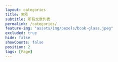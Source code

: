 ```yaml
---
layout: categories
title: 索引
subtitle: 所有文章列表
permalink: /categories/
feature-img: "assets/img/pexels/book-glass.jpeg"
excluded: true
hide: false
showCounts: false
position: 2
tags: [Page]
---
```

